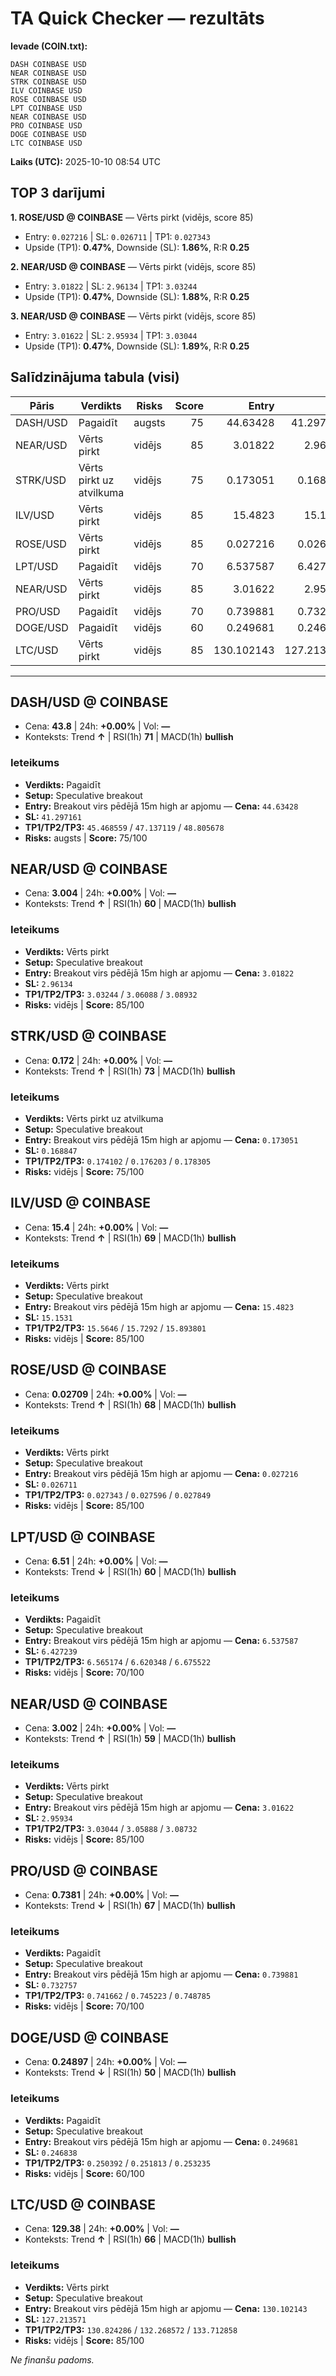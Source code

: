 # TA Quick Checker — rezultāts

**Ievade (COIN.txt):**
```
DASH COINBASE USD
NEAR COINBASE USD
STRK COINBASE USD
ILV COINBASE USD
ROSE COINBASE USD
LPT COINBASE USD
NEAR COINBASE USD
PRO COINBASE USD
DOGE COINBASE USD
LTC COINBASE USD
```
**Laiks (UTC):** 2025-10-10 08:54 UTC

## TOP 3 darījumi
**1. ROSE/USD @ COINBASE** — Vērts pirkt (vidējs, score 85)
- Entry: `0.027216` | SL: `0.026711` | TP1: `0.027343`
- Upside (TP1): **0.47%**, Downside (SL): **1.86%**, R:R **0.25**

**2. NEAR/USD @ COINBASE** — Vērts pirkt (vidējs, score 85)
- Entry: `3.01822` | SL: `2.96134` | TP1: `3.03244`
- Upside (TP1): **0.47%**, Downside (SL): **1.88%**, R:R **0.25**

**3. NEAR/USD @ COINBASE** — Vērts pirkt (vidējs, score 85)
- Entry: `3.01622` | SL: `2.95934` | TP1: `3.03044`
- Upside (TP1): **0.47%**, Downside (SL): **1.89%**, R:R **0.25**

## Salīdzinājuma tabula (visi)
| Pāris | Verdikts | Risks | Score | Entry | SL | TP1 | Upside% | Downside% | R:R | RSI(1h) | MACD | 24h% | Cena |
|---|---|---|---:|---:|---:|---:|---:|---:|---:|---:|---|---:|---:|
| DASH/USD | Pagaidīt | augsts | 75 | 44.63428 | 41.297161 | 45.468559 | 1.87% | 7.48% | 0.25 | 71 | bullish | +0.00% | 43.8 |
| NEAR/USD | Vērts pirkt | vidējs | 85 | 3.01822 | 2.96134 | 3.03244 | 0.47% | 1.88% | 0.25 | 60 | bullish | +0.00% | 3.004 |
| STRK/USD | Vērts pirkt uz atvilkuma | vidējs | 75 | 0.173051 | 0.168847 | 0.174102 | 0.61% | 2.43% | 0.25 | 73 | bullish | +0.00% | 0.172 |
| ILV/USD | Vērts pirkt | vidējs | 85 | 15.4823 | 15.1531 | 15.5646 | 0.53% | 2.13% | 0.25 | 69 | bullish | +0.00% | 15.4 |
| ROSE/USD | Vērts pirkt | vidējs | 85 | 0.027216 | 0.026711 | 0.027343 | 0.47% | 1.86% | 0.25 | 68 | bullish | +0.00% | 0.02709 |
| LPT/USD | Pagaidīt | vidējs | 70 | 6.537587 | 6.427239 | 6.565174 | 0.42% | 1.69% | 0.25 | 60 | bullish | +0.00% | 6.51 |
| NEAR/USD | Vērts pirkt | vidējs | 85 | 3.01622 | 2.95934 | 3.03044 | 0.47% | 1.89% | 0.25 | 59 | bullish | +0.00% | 3.002 |
| PRO/USD | Pagaidīt | vidējs | 70 | 0.739881 | 0.732757 | 0.741662 | 0.24% | 0.96% | 0.25 | 67 | bullish | +0.00% | 0.7381 |
| DOGE/USD | Pagaidīt | vidējs | 60 | 0.249681 | 0.246838 | 0.250392 | 0.28% | 1.14% | 0.25 | 50 | bullish | +0.00% | 0.24897 |
| LTC/USD | Vērts pirkt | vidējs | 85 | 130.102143 | 127.213571 | 130.824286 | 0.56% | 2.22% | 0.25 | 66 | bullish | +0.00% | 129.38 |

---

## DASH/USD @ COINBASE
- Cena: **43.8** | 24h: **+0.00%** | Vol: **—**
- Konteksts: Trend **↑** | RSI(1h) **71** | MACD(1h) **bullish**

### Ieteikums
- **Verdikts:** Pagaidīt
- **Setup:** Speculative breakout
- **Entry:** Breakout virs pēdējā 15m high ar apjomu  — **Cena:** `44.63428`
- **SL:** `41.297161`
- **TP1/TP2/TP3:** `45.468559` / `47.137119` / `48.805678`
- **Risks:** augsts | **Score:** 75/100

## NEAR/USD @ COINBASE
- Cena: **3.004** | 24h: **+0.00%** | Vol: **—**
- Konteksts: Trend **↑** | RSI(1h) **60** | MACD(1h) **bullish**

### Ieteikums
- **Verdikts:** Vērts pirkt
- **Setup:** Speculative breakout
- **Entry:** Breakout virs pēdējā 15m high ar apjomu  — **Cena:** `3.01822`
- **SL:** `2.96134`
- **TP1/TP2/TP3:** `3.03244` / `3.06088` / `3.08932`
- **Risks:** vidējs | **Score:** 85/100

## STRK/USD @ COINBASE
- Cena: **0.172** | 24h: **+0.00%** | Vol: **—**
- Konteksts: Trend **↑** | RSI(1h) **73** | MACD(1h) **bullish**

### Ieteikums
- **Verdikts:** Vērts pirkt uz atvilkuma
- **Setup:** Speculative breakout
- **Entry:** Breakout virs pēdējā 15m high ar apjomu  — **Cena:** `0.173051`
- **SL:** `0.168847`
- **TP1/TP2/TP3:** `0.174102` / `0.176203` / `0.178305`
- **Risks:** vidējs | **Score:** 75/100

## ILV/USD @ COINBASE
- Cena: **15.4** | 24h: **+0.00%** | Vol: **—**
- Konteksts: Trend **↑** | RSI(1h) **69** | MACD(1h) **bullish**

### Ieteikums
- **Verdikts:** Vērts pirkt
- **Setup:** Speculative breakout
- **Entry:** Breakout virs pēdējā 15m high ar apjomu  — **Cena:** `15.4823`
- **SL:** `15.1531`
- **TP1/TP2/TP3:** `15.5646` / `15.7292` / `15.893801`
- **Risks:** vidējs | **Score:** 85/100

## ROSE/USD @ COINBASE
- Cena: **0.02709** | 24h: **+0.00%** | Vol: **—**
- Konteksts: Trend **↑** | RSI(1h) **68** | MACD(1h) **bullish**

### Ieteikums
- **Verdikts:** Vērts pirkt
- **Setup:** Speculative breakout
- **Entry:** Breakout virs pēdējā 15m high ar apjomu  — **Cena:** `0.027216`
- **SL:** `0.026711`
- **TP1/TP2/TP3:** `0.027343` / `0.027596` / `0.027849`
- **Risks:** vidējs | **Score:** 85/100

## LPT/USD @ COINBASE
- Cena: **6.51** | 24h: **+0.00%** | Vol: **—**
- Konteksts: Trend **↓** | RSI(1h) **60** | MACD(1h) **bullish**

### Ieteikums
- **Verdikts:** Pagaidīt
- **Setup:** Speculative breakout
- **Entry:** Breakout virs pēdējā 15m high ar apjomu  — **Cena:** `6.537587`
- **SL:** `6.427239`
- **TP1/TP2/TP3:** `6.565174` / `6.620348` / `6.675522`
- **Risks:** vidējs | **Score:** 70/100

## NEAR/USD @ COINBASE
- Cena: **3.002** | 24h: **+0.00%** | Vol: **—**
- Konteksts: Trend **↑** | RSI(1h) **59** | MACD(1h) **bullish**

### Ieteikums
- **Verdikts:** Vērts pirkt
- **Setup:** Speculative breakout
- **Entry:** Breakout virs pēdējā 15m high ar apjomu  — **Cena:** `3.01622`
- **SL:** `2.95934`
- **TP1/TP2/TP3:** `3.03044` / `3.05888` / `3.08732`
- **Risks:** vidējs | **Score:** 85/100

## PRO/USD @ COINBASE
- Cena: **0.7381** | 24h: **+0.00%** | Vol: **—**
- Konteksts: Trend **↓** | RSI(1h) **67** | MACD(1h) **bullish**

### Ieteikums
- **Verdikts:** Pagaidīt
- **Setup:** Speculative breakout
- **Entry:** Breakout virs pēdējā 15m high ar apjomu  — **Cena:** `0.739881`
- **SL:** `0.732757`
- **TP1/TP2/TP3:** `0.741662` / `0.745223` / `0.748785`
- **Risks:** vidējs | **Score:** 70/100

## DOGE/USD @ COINBASE
- Cena: **0.24897** | 24h: **+0.00%** | Vol: **—**
- Konteksts: Trend **↓** | RSI(1h) **50** | MACD(1h) **bullish**

### Ieteikums
- **Verdikts:** Pagaidīt
- **Setup:** Speculative breakout
- **Entry:** Breakout virs pēdējā 15m high ar apjomu  — **Cena:** `0.249681`
- **SL:** `0.246838`
- **TP1/TP2/TP3:** `0.250392` / `0.251813` / `0.253235`
- **Risks:** vidējs | **Score:** 60/100

## LTC/USD @ COINBASE
- Cena: **129.38** | 24h: **+0.00%** | Vol: **—**
- Konteksts: Trend **↑** | RSI(1h) **66** | MACD(1h) **bullish**

### Ieteikums
- **Verdikts:** Vērts pirkt
- **Setup:** Speculative breakout
- **Entry:** Breakout virs pēdējā 15m high ar apjomu  — **Cena:** `130.102143`
- **SL:** `127.213571`
- **TP1/TP2/TP3:** `130.824286` / `132.268572` / `133.712858`
- **Risks:** vidējs | **Score:** 85/100

*Ne finanšu padoms.*
